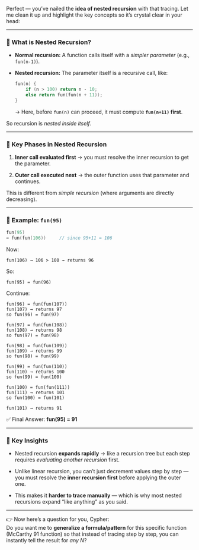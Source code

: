 Perfect — you’ve nailed the **idea of nested recursion** with that tracing. Let me clean it up and highlight the key concepts so it’s crystal clear in your head:

---

### 🔹 What is Nested Recursion?

- **Normal recursion:** A function calls itself with a _simpler parameter_ (e.g., `fun(n-1)`).
    
- **Nested recursion:** The parameter itself is a recursive call, like:
    
    ```c
    fun(n) {
        if (n > 100) return n - 10;
        else return fun(fun(n + 11));
    }
    ```
    
    → Here, before `fun(n)` can proceed, it must compute **`fun(n+11)` first**.
    

So recursion is _nested inside itself_.

---

### 🔹 Key Phases in Nested Recursion

1. **Inner call evaluated first** → you must resolve the inner recursion to get the parameter.
    
2. **Outer call executed next** → the outer function uses that parameter and continues.
    

This is different from _simple recursion_ (where arguments are directly decreasing).

---

### 🔹 Example: `fun(95)`

```c
fun(95)
= fun(fun(106))     // since 95+11 = 106
```

Now:

```
fun(106) → 106 > 100 → returns 96
```

So:

```
fun(95) = fun(96)
```

Continue:

```
fun(96) = fun(fun(107))
fun(107) → returns 97
so fun(96) = fun(97)

fun(97) = fun(fun(108))
fun(108) → returns 98
so fun(97) = fun(98)

fun(98) = fun(fun(109))
fun(109) → returns 99
so fun(98) = fun(99)

fun(99) = fun(fun(110))
fun(110) → returns 100
so fun(99) = fun(100)

fun(100) = fun(fun(111))
fun(111) → returns 101
so fun(100) = fun(101)

fun(101) → returns 91
```

✅ Final Answer: **fun(95) = 91**

---

### 🔹 Key Insights

- Nested recursion **expands rapidly** → like a recursion tree but each step requires _evaluating another recursion_ first.
    
- Unlike linear recursion, you can’t just decrement values step by step — you must resolve the **inner recursion first** before applying the outer one.
    
- This makes it **harder to trace manually** — which is why most nested recursions expand “like anything” as you said.
    

---

👉 Now here’s a question for you, Cypher:  
Do you want me to **generalize a formula/pattern** for this specific function (McCarthy 91 function) so that instead of tracing step by step, you can instantly tell the result for _any N_?